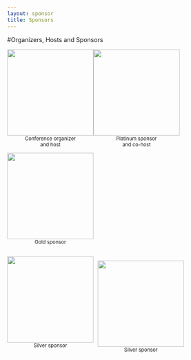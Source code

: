 ```yaml
---
layout: sponsor
title: Sponsors
---
```

#Organizers, Hosts and Sponsors

<div style="width:200px;float:left;">
  <div style="height:200px;position:relative;">
    <a href="{{site.root}}/sponsors/praqma.html"><img style="position: absolute; bottom: 0;width:200px" src="{{site.root}}/images/sponsors/praqma_logo_3D-_small.png" /></a>
  </div>
  <div style="height:40px;text-align:center;font-size:82%;">Conference organizer<br/>and host</div>
</div>

<div style="width:200px;float:left;">
  <div style="height:200px;position:relative;">
    <a href="{{site.root}}/sponsors/softhouse.html"><img style="position: absolute; bottom: 0;width:200px" src="{{site.root}}/images/sponsors/softhouse.png" /></a>
  </div>
  <div style="height:40px;text-align:center;font-size:82%;">Platinum sponsor<br/> and co-host</div>
</div>
<div style="clear:both;"></div>

<div style="width:200px;float:left;">
  <div style="height:200px;position:relative;">
    <a href="{{site.root}}/sponsors/xebialabs.html"><img style="position: absolute; bottom: 0;width:200px" src="{{site.root}}/images/sponsors/XebiaLabs.png" /></a>
  </div>
  <div style="height:40px;text-align:center;font-size:82%;">Gold sponsor<br/></div>
</div>
<div style="clear:both;"></div>

<div style="width:200px;float:left;">
  <div style="height:200px;position:relative;">
    <a href="{{site.root}}/sponsors/atlassian.html"><img style="position: absolute; bottom: 0;width:200px" src="{{site.root}}/images/sponsors/atlassian.png" /></a>
</div>
<div style="height:40px;text-align:center;font-size:82%;">Silver sponsor<br/></div>
</div>

<div style="width:200px;float:left;padding:10px">
  <div style="height:200px;position:relative;">
    <a href="{{site.root}}/sponsors/qacube.html"><img style="position: absolute; bottom: 0;width:200px" src="{{site.root}}/images/sponsors/qacube.png" /></a>
  </div>
  <div style="height:40px;text-align:center;font-size:82%;">Silver sponsor<br/></div>
</div>
<div style="clear:both;"></div>

